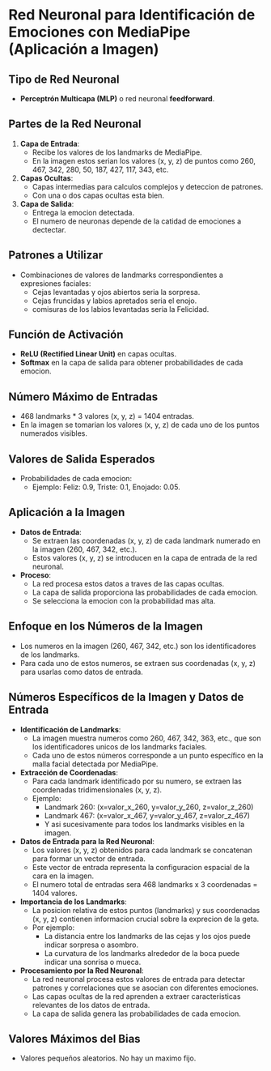 # Red Neuronal para Identificación de Emociones con MediaPipe (Aplicación a Imagen)

## Tipo de Red Neuronal

* **Perceptrón Multicapa (MLP)** o red neuronal **feedforward**.

## Partes de la Red Neuronal

1.  **Capa de Entrada**:
    * Recibe los valores de los landmarks de MediaPipe.
    * En la imagen estos serian los valores (x, y, z) de puntos como 260, 467, 342, 280, 50, 187, 427, 117, 343, etc.
2.  **Capas Ocultas**:
    * Capas intermedias para calculos complejos y deteccion de patrones.
    * Con una o dos capas ocultas esta bien.
3.  **Capa de Salida**:
    * Entrega la emocion detectada.
    * El numero de neuronas depende de la catidad de emociones a dectectar. 

## Patrones a Utilizar

* Combinaciones de valores de landmarks correspondientes a expresiones faciales:
    * Cejas levantadas y ojos abiertos seria la sorpresa.
    * Cejas fruncidas y labios apretados seria el enojo.
    * comisuras de los labios levantadas seria la Felicidad.

## Función de Activación

* **ReLU (Rectified Linear Unit)** en capas ocultas.
* **Softmax** en la capa de salida para obtener probabilidades de cada emocion.

## Número Máximo de Entradas

* 468 landmarks \* 3 valores (x, y, z) = 1404 entradas.
* En la imagen se tomarian los valores (x, y, z) de cada uno de los puntos numerados visibles.

## Valores de Salida Esperados

* Probabilidades de cada emocion:
    * Ejemplo: Feliz: 0.9, Triste: 0.1, Enojado: 0.05.

## Aplicación a la Imagen

* **Datos de Entrada**:
    * Se extraen las coordenadas (x, y, z) de cada landmark numerado en la imagen (260, 467, 342, etc.).
    * Estos valores (x, y, z) se introducen en la capa de entrada de la red neuronal.
* **Proceso**:
    * La red procesa estos datos a traves de las capas ocultas.
    * La capa de salida proporciona las probabilidades de cada emocion.
    * Se selecciona la emocion con la probabilidad mas alta.

## Enfoque en los Números de la Imagen

* Los numeros en la imagen (260, 467, 342, etc.) son los identificadores de los landmarks.
* Para cada uno de estos numeros, se extraen sus coordenadas (x, y, z) para usarlas como datos de entrada.


## Números Específicos de la Imagen y Datos de Entrada

* **Identificación de Landmarks**:
    * La imagen muestra numeros como 260, 467, 342, 363, etc., que son los identificadores unicos de los landmarks faciales.
    * Cada uno de estos números corresponde a un punto específico en la malla facial detectada por MediaPipe.
* **Extracción de Coordenadas**:
    * Para cada landmark identificado por su numero, se extraen las coordenadas tridimensionales (x, y, z).
    * Ejemplo:
        * Landmark 260: (x=valor_x_260, y=valor_y_260, z=valor_z_260)
        * Landmark 467: (x=valor_x_467, y=valor_y_467, z=valor_z_467)
        * Y asi sucesivamente para todos los landmarks visibles en la imagen.
* **Datos de Entrada para la Red Neuronal**:
    * Los valores (x, y, z) obtenidos para cada landmark se concatenan para formar un vector de entrada.
    * Este vector de entrada representa la configuracion espacial de la cara en la imagen.
    * El numero total de entradas sera 468 landmarks x 3 coordenadas = 1404 valores.
* **Importancia de los Landmarks**:
    * La posicion relativa de estos puntos (landmarks) y sus coordenadas (x, y, z) contienen informacion crucial sobre la exprecion de la geta.
    * Por ejemplo:
        * La distancia entre los landmarks de las cejas y los ojos puede indicar sorpresa o asombro.
        * La curvatura de los landmarks alrededor de la boca puede indicar una sonrisa o mueca.
* **Procesamiento por la Red Neuronal**:
    * La red neuronal procesa estos valores de entrada para detectar patrones y correlaciones que se asocian con diferentes emociones.
    * Las capas ocultas de la red aprenden a extraer caracteristicas relevantes de los datos de entrada.
    * La capa de salida genera las probabilidades de cada emocion.

## Valores Máximos del Bias

* Valores pequeños aleatorios. No hay un maximo fijo.


